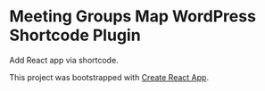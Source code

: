 # Meeting Groups Map WordPress Shortcode Plugin

Add React app via shortcode.

This project was bootstrapped with [Create React App](https://github.com/facebook/create-react-app).
